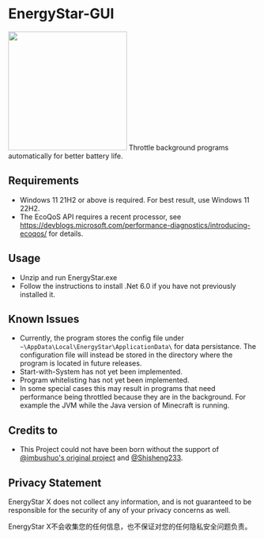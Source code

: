 # EnergyStar-GUI

<img src=https://user-images.githubusercontent.com/17510335/188151471-c3793437-a3ff-40bf-9168-efcbd3bd2613.png width=240 height=240 />
Throttle background programs automatically for better battery life.

## Requirements

- Windows 11 21H2 or above is required. For best result, use Windows 11 22H2.
- The EcoQoS API requires a recent processor, see https://devblogs.microsoft.com/performance-diagnostics/introducing-ecoqos/ for details.

## Usage

- Unzip and run EnergyStar.exe
- Follow the instructions to install .Net 6.0 if you have not previously installed it.

## Known Issues

- Currently, the program stores the config file under `~\AppData\Local\EnergyStar\ApplicationData\` for data persistance. The configuration file will instead be stored in the directory where the program is located in future releases.
- Start-with-System has not yet been implemented.
- Program whitelisting has not yet been implemented.
- In some special cases this may result in programs that need performance being throttled because they are in the background. For example the JVM while the Java version of Minecraft is running.

## Credits to

- This Project could not have been born without the support of [@imbushuo's original project](https://github.com/imbushuo/EnergyStar) and [@Shisheng233](https://github.com/Shisheng233).

## Privacy Statement

EnergyStar X does not collect any information, and is not guaranteed to be responsible for the security of any of your privacy concerns as well.

EnergyStar X不会收集您的任何信息，也不保证对您的任何隐私安全问题负责。

